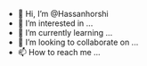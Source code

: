- 👋 Hi, I’m @Hassanhorshi
- 👀 I’m interested in ...
- 🌱 I’m currently learning ...
- 💞️ I’m looking to collaborate on ...
- 📫 How to reach me ...

<!---
Hassanhorshi/Hassanhorshi is a ✨ special ✨ repository because its `README.md` (this file) appears on your GitHub profile.
You can click the Preview link to take a look at your changes.
--->
